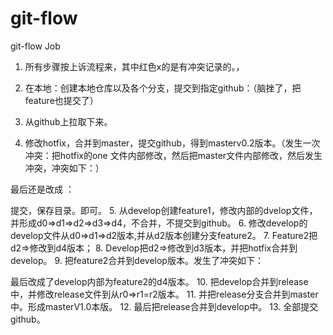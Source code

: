 # git-flow
git-flow Job
1.	所有步骤按上诉流程来，其中红色x的是有冲突记录的。，
2.	在本地：创建本地仓库以及各个分支，提交到指定github：（脑挫了，把feature也提交了）
  
  
  
3.	从github上拉取下来。
4.	修改hotfix，合并到master，提交github，得到masterv0.2版本。（发生一次冲突：把hotfix的one 文件内部修改，然后把master文件内部修改，然后发生冲突，冲突如下：）
 
   
最后还是改成 ：
 
提交，保存目录。即可。
5.	从develop创建feature1，修改内部的dvelop文件，并形成d0=>d1=>d2=>d3=>d4，不合并，不提交到github。
6.	修改develop的develop文件从d0=>d1=>d2版本,并从d2版本创建分支feature2。
7.	Feature2把d2=>修改到d4版本；
8.	Develop把d2=>修改到d3版本，并把hotfix合并到develop。
9.	把feature2合并到develop版本。发生了冲突如下：
 
最后改成了develop内部为feature2的d4版本。
10.	把develop合并到release中，并修改release文件到从r0=>r1=r2版本。
11.	并把release分支合并到master中。形成masterV1.0本版。
12.	最后把release合并到develop中。
13.	全部提交github。
